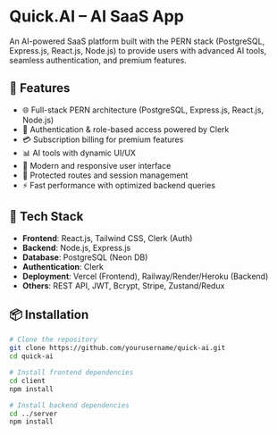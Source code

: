 # Quick.AI – AI SaaS App

An AI-powered SaaS platform built with the PERN stack (PostgreSQL, Express.js, React.js, Node.js) to provide users with advanced AI tools, seamless authentication, and premium features.

## 🚀 Features

- 🌐 Full-stack PERN architecture (PostgreSQL, Express.js, React.js, Node.js)
- 🔐 Authentication & role-based access powered by Clerk
- 💳 Subscription billing for premium features
- 📊 AI tools with dynamic UI/UX
- 🌈 Modern and responsive user interface
- 🧪 Protected routes and session management
- ⚡ Fast performance with optimized backend queries

## 🧰 Tech Stack

- **Frontend**: React.js, Tailwind CSS, Clerk (Auth)
- **Backend**: Node.js, Express.js
- **Database**: PostgreSQL (Neon DB)
- **Authentication**: Clerk
- **Deployment**: Vercel (Frontend), Railway/Render/Heroku (Backend)
- **Others**: REST API, JWT, Bcrypt, Stripe, Zustand/Redux

## 📦 Installation

```bash
# Clone the repository
git clone https://github.com/yourusername/quick-ai.git
cd quick-ai

# Install frontend dependencies
cd client
npm install

# Install backend dependencies
cd ../server
npm install
